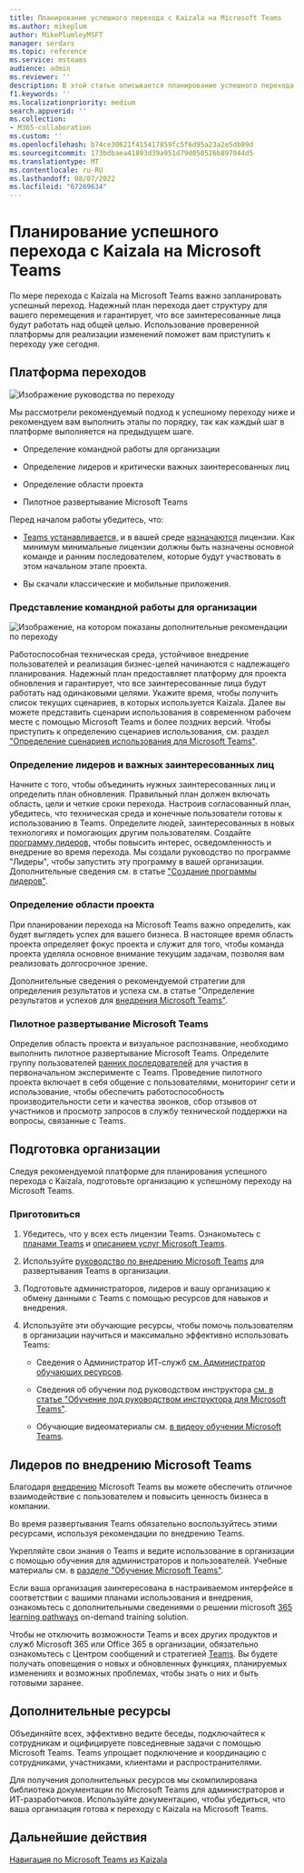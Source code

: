 ```yaml
---
title: Планирование успешного перехода с Kaizala на Microsoft Teams
ms.author: mikeplum
author: MikePlumleyMSFT
manager: serdars
ms.topic: reference
ms.service: msteams
audience: admin
ms.reviewer: ''
description: В этой статье описывается планирование успешного перехода с Kaizala на Microsoft Teams.
f1.keywords: ''
ms.localizationpriority: medium
search.appverid: ''
ms.collection:
- M365-collaboration
ms.custom: ''
ms.openlocfilehash: b74ce30621f415417859fc5f6d95a23a2e5db89d
ms.sourcegitcommit: 173bdbaea41893d39a951d79d050526b897044d5
ms.translationtype: MT
ms.contentlocale: ru-RU
ms.lasthandoff: 08/07/2022
ms.locfileid: "67269634"
---
```

# <a name="planning-for-a-successful-transition-from-kaizala-to-microsoft-teams"></a>Планирование успешного перехода с Kaizala на Microsoft Teams

По мере перехода с Kaizala на Microsoft Teams важно запланировать успешный переход.[](/microsoftteams/deploy-enterprise-setup?tabs=ChatTeamsChannels#plan-your-deployment) Надежный план перехода дает структуру для вашего перемещения и гарантирует, что все заинтересованные лица будут работать над общей целью. Использование проверенной платформы для реализации изменений поможет вам приступить к переходу уже сегодня.

## <a name="transition-framework"></a>Платформа переходов

![Изображение руководства по переходу](media/plan-for-successful-transition.png)

Мы рассмотрели рекомендуемый подход к успешному переходу ниже и рекомендуем вам выполнить этапы по порядку, так как каждый шаг в платформе выполняется на предыдущем шаге.

- Определение командной работы для организации

- Определение лидеров и критически важных заинтересованных лиц

- Определение области проекта

- Пилотное развертывание Microsoft Teams

Перед началом работы убедитесь, что:

- [Teams устанавливается,](/microsoftteams/get-clients) и в вашей среде [назначаются](/office365/servicedescriptions/teams-service-description) лицензии. Как минимум минимальные лицензии должны быть назначены основной команде и ранним последователем, которые будут участвовать в этом начальном этапе проекта.

- Вы скачали классические и мобильные приложения.

### <a name="envision-teamwork-for-your-organization"></a>Представление командной работы для организации

![Изображение, на котором показаны дополнительные рекомендации по переходу](media/kaizala-framework-guidance.png)

Работоспособная техническая среда, устойчивое внедрение пользователей и реализация бизнес-целей начинаются с надлежащего планирования. Надежный план предоставляет платформу для проекта обновления и гарантирует, что все заинтересованные лица будут работать над одинаковыми целями. Укажите время, чтобы получить список текущих сценариев, в которых используется Kaizala. Далее вы можете представить сценарии использования в современном рабочем месте с помощью Microsoft Teams и более поздних версий. Чтобы приступить к определению сценариев использования, см. раздел ["Определение сценариев использования для Microsoft Teams"](/microsoftteams/teams-adoption-define-usage-scenarios).

### <a name="identify-champions-and-critical-stakeholders"></a>Определение лидеров и важных заинтересованных лиц

Начните с того, чтобы объединить нужных заинтересованных лиц и определить план обновления. Правильный план должен включать область, цели и четкие сроки перехода. Настроив согласованный план, убедитесь, что техническая среда и конечные пользователи готовы к использованию в Teams. Определите людей, заинтересованных в новых технологиях и помогающих другим пользователям. Создайте [программу лидеров,](/microsoftteams/teams-adoption-create-champions-program) чтобы повысить интерес, осведомленность и внедрение во время перехода. Мы создали руководство по программе "Лидеры", чтобы запустить эту программу в вашей организации. Дополнительные сведения см. в статье ["Создание программы лидеров"](https://view.officeapps.live.com/op/view.aspx?src=https://fto365dev.blob.core.windows.net:443/media/Default/DocResources/Adoption/Build_Champions_Program_Guide.pptx).

### <a name="define-your-project-scope"></a>Определение области проекта

При планировании перехода на Microsoft Teams важно определить, как будет выглядеть успех для вашего бизнеса.  В настоящее время область проекта определяет фокус проекта и служит для того, чтобы команда проекта уделяла основное внимание текущим задачам, позволяя вам реализовать долгосрочное зрение.

Дополнительные сведения о рекомендуемой стратегии для определения результатов и успеха см. в статье "Определение результатов и успехов для [внедрения Microsoft Teams"](/microsoftteams/teams-adoption-define-outcomes).

### <a name="pilot-microsoft-teams"></a>Пилотное развертывание Microsoft Teams

Определив область проекта и визуальное распознавание, необходимо выполнить пилотное развертывание Microsoft Teams. Определите группу пользователей [ранних последователей](/microsoftteams/teams-adoption-onboard-early-adopters) для участия в первоначальном эксперименте с Teams. Проведение пилотного проекта включает в себя общение с пользователями, мониторинг сети и использование, чтобы обеспечить работоспособность производительности сети и качества звонков, сбор отзывов от участников и просмотр запросов в службу технической поддержки на вопросы, связанные с Teams.

## <a name="prepare-your-organization"></a>Подготовка организации

Следуя рекомендуемой платформе для планирования успешного перехода с Kaizala, подготовьте организацию к успешному переходу на Microsoft Teams.

### <a name="get-ready"></a>Приготовиться

 1. Убедитесь, что у всех есть лицензии Teams. Ознакомьтесь с [планами Teams](https://www.microsoft.com/microsoft-teams/compare-microsoft-teams-options?activetab=pivot%3aprimaryr1) и [описанием услуг Microsoft Teams](/office365/servicedescriptions/teams-service-description).

 2. Используйте [руководство по внедрению Microsoft Teams](https://adoption.microsoft.com/microsoft-teams/#get-started) для развертывания Teams в организации.

 3. Подготовьте администраторов, лидеров и вашу организацию к обмену данными с Teams с помощью ресурсов для навыков и внедрения.  

 4. Используйте эти обучающие ресурсы, чтобы помочь пользователям в организации научиться и максимально эффективно использовать Teams:

    - Сведения о Администратор ИТ-служб [см. Администратор обучающих ресурсов](/microsoftteams/itadmin-readiness).

    - Сведения об обучении под руководством инструктора [см. в статье "Обучение под руководством инструктора для Microsoft Teams"](/microsoftteams/instructor-led-training-teams-landing-page).
  
    - Обучающие видеоматериалы см. [в видеоу обучении Microsoft Teams](https://support.microsoft.com/office/microsoft-teams-video-training-4f108e54-240b-4351-8084-b1089f0d21d7?ui=en-us&rs=en-us&ad=us).

## <a name="champion-microsoft-teams-adoption"></a>Лидеров по внедрению Microsoft Teams

Благодаря [внедрению](/microsoftteams/teams-adoption-get-started) Microsoft Teams вы можете обеспечить отличное взаимодействие с пользователем и повысить ценность бизнеса в компании.

Во время развертывания Teams обязательно воспользуйтесь этими ресурсами, используя рекомендации [](/microsoftteams/adopt-microsoft-teams-landing-page) по внедрению Teams.

Укрепляйте свои знания о Teams и ведите использование в организации с помощью обучения для администраторов и пользователей. Учебные материалы см. в [разделе "Обучение Microsoft Teams"](/microsoftteams/training-microsoft-teams-landing-page).

Если ваша организация заинтересована в настраиваемом интерфейсе в соответствии с вашими планами использования и внедрения, ознакомьтесь с дополнительными сведениями о решении microsoft [365 learning pathways](https://adoption.microsoft.com/microsoft-365-learning-pathways/) on-demand training solution.

Чтобы не отключить возможности Teams и всех других продуктов и служб Microsoft 365 или Office 365 в организации, обязательно ознакомьтесь с Центром сообщений и стратегией [Teams](https://www.microsoft.com/microsoft-365/roadmap?rtc=2&filters=Microsoft%20Teams).[](https://admin.microsoft.com/AdminPortal/Home?ref=/MessageCenter) Вы будете получать оповещения о новых и обновленных функциях, планируемых изменениях и возможных проблемах, чтобы знать о них и быть готовыми заранее.

## <a name="additional-resources"></a>Дополнительные ресурсы

Объединяйте всех, эффективно ведите беседы, подключайтеся к сотрудникам и оцифицируете повседневные задачи с помощью Microsoft Teams. Teams упрощает подключение и координацию с сотрудниками, участниками, клиентами и распространителями.

Для получения дополнительных ресурсов мы скомпилирована [](/microsoftteams/) библиотека документации по Microsoft Teams для администраторов и ИТ-разработчиков. Используйте документацию, чтобы убедиться, что ваша организация готова к переходу с Kaizala на Microsoft Teams.

## <a name="next-steps"></a>Дальнейшие действия

<a name="ControlSyncThroughput"> </a>

[Навигация по Microsoft Teams из Kaizala](/MicrosoftTeams/navigate-teams)
